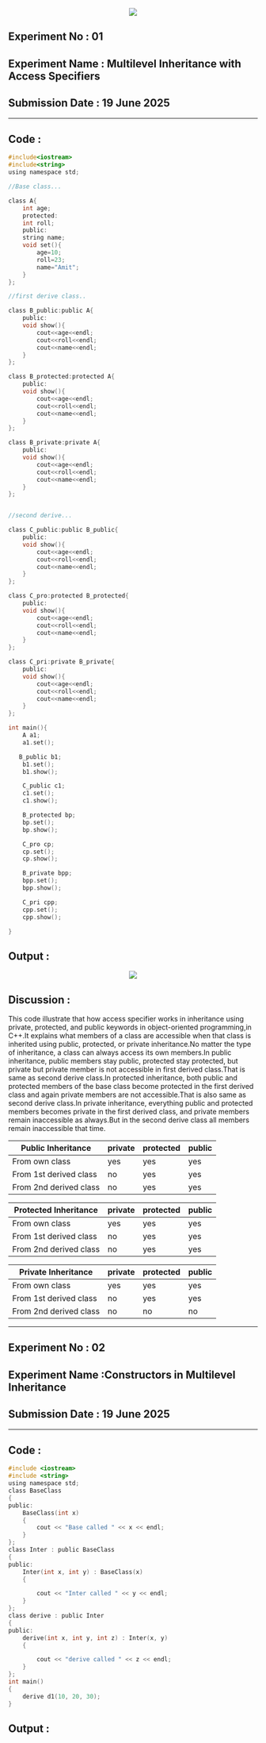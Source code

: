 <p align="center">
<img src="https://github.com/user-attachments/assets/2f13050e-5f59-4f3f-9d1a-e6c9513ebc16">


## **Experiment No : 01**
## **Experiment Name : Multilevel Inheritance with Access Specifiers**
## **Submission Date : 19 June 2025**
----------

## **Code :**
```C
#include<iostream>
#include<string>
using namespace std;

//Base class...

class A{
    int age;
    protected:
    int roll;
    public:
    string name;
    void set(){
        age=10;
        roll=23;
        name="Amit";
    }
};

//first derive class..

class B_public:public A{
    public:
    void show(){
        cout<<age<<endl;
        cout<<roll<<endl;
        cout<<name<<endl;
    }       
};

class B_protected:protected A{
    public:
    void show(){
        cout<<age<<endl;
        cout<<roll<<endl;
        cout<<name<<endl;
    }  
};

class B_private:private A{
    public:
    void show(){
        cout<<age<<endl;
        cout<<roll<<endl;
        cout<<name<<endl;
    }  
};


//second derive...

class C_public:public B_public{
    public:
    void show(){
        cout<<age<<endl;
        cout<<roll<<endl;
        cout<<name<<endl;
    }       
};

class C_pro:protected B_protected{
    public:
    void show(){
        cout<<age<<endl;
        cout<<roll<<endl;
        cout<<name<<endl;
    }       
};

class C_pri:private B_private{
    public:
    void show(){
        cout<<age<<endl;
        cout<<roll<<endl;
        cout<<name<<endl;
    }       
};

int main(){
    A a1;
    a1.set();

   B_public b1;
    b1.set();
    b1.show();

    C_public c1;
    c1.set();
    c1.show();

    B_protected bp;
    bp.set();
    bp.show();

    C_pro cp;
    cp.set();
    cp.show();

    B_private bpp;
    bpp.set();
    bpp.show();

    C_pri cpp;
    cpp.set();
    cpp.show();

}

```
## **Output :**
<p align="center">
<img src="https://github.com/user-attachments/assets/69562142-7029-42fd-a66f-d878a592c9c2">


## **Discussion :**
This code illustrate that how access specifier works in inheritance using private, protected, and public keywords in object-oriented programming,in C++.It explains what members of a class are accessible when that class is inherited using public, protected, or private inheritance.No matter the type of inheritance, a class can always access its own members.In public inheritance, public members stay public, protected stay protected, but private but private member is not accessible in first derived class.That is same as second derive class.In protected inheritance, both public and protected members of the base class become protected in the first derived class and again private members are not accessible.That is also same as second derive class.In private inheritance, everything public and protected members becomes private in the first derived class, and private members remain inaccessible as always.But in the second derive class all members remain inaccessible that time.

| Public Inheritance     | private | protected | public |
| ---------------------- | ------- | --------- | ------ |
| From own class         | yes     | yes       | yes    |
| From 1st derived class | no      | yes       | yes    |
| From 2nd derived class | no      | yes       | yes    |

| Protected Inheritance  | private | protected | public |
| ---------------------- | ------- | --------- | ------ |
| From own class         | yes     | yes       | yes    |
| From 1st derived class | no      | yes       | yes    |
| From 2nd derived class | no      | yes       | yes    |

| Private Inheritance    | private | protected | public |
| ---------------------- | ------- | --------- | ------ |
| From own class         | yes     | yes       | yes    |
| From 1st derived class | no      | yes       | yes    |
| From 2nd derived class | no      | no        | no     |

</p>

-----------------------------------------



## **Experiment No : 02**
## **Experiment Name :Constructors in Multilevel Inheritance**
## **Submission Date : 19 June 2025**
----------

## **Code :**
```C
#include <iostream>
#include <string>
using namespace std;
class BaseClass
{
public:
    BaseClass(int x)
    {
        cout << "Base called " << x << endl;
    }
};
class Inter : public BaseClass
{
public:
    Inter(int x, int y) : BaseClass(x)
    {

        cout << "Inter called " << y << endl;
    }
};
class derive : public Inter
{
public:
    derive(int x, int y, int z) : Inter(x, y)
    {

        cout << "derive called " << z << endl;
    }
};
int main()
{
    derive d1(10, 20, 30);
}

```
## **Output :**
<p align="center">
<img src="">



</p>


